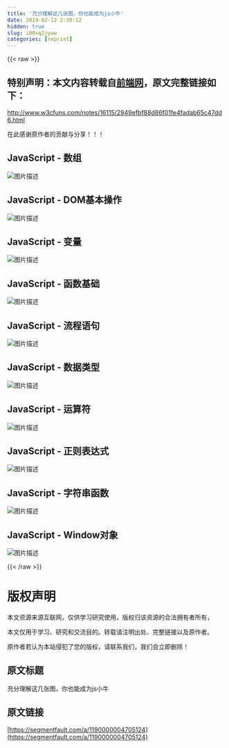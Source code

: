 ```yaml
---
title: '充分理解这几张图，你也能成为js小牛' 
date: 2019-02-12 2:30:12
hidden: true
slug: i00xq2jyww
categories: [reprint]
---
```


{{< raw >}}

                    
<h2 id="articleHeader0">特别声明：本文内容转载自<a href="http://www.w3cfuns.com/" rel="nofollow noreferrer" target="_blank">前端网</a>，原文完整链接如下：</h2>
<p><a href="http://www.w3cfuns.com/notes/16115/2949efbf88d86f01fe4fadab65c47dd6.html" rel="nofollow noreferrer" target="_blank">http://www.w3cfuns.com/notes/16115/2949efbf88d86f01fe4fadab65c47dd6.html</a></p>
<p>在此感谢原作者的贡献与分享！！！</p>
<h2 id="articleHeader1">JavaScript - 数组</h2>
<p><span class="img-wrap"><img data-src="/img/bVtT7V" src="https://static.alili.tech/img/bVtT7V" alt="图片描述" title="图片描述" style="cursor: pointer; display: inline;"></span></p>
<h2 id="articleHeader2">JavaScript - DOM基本操作</h2>
<p><span class="img-wrap"><img data-src="/img/bVtT8y" src="https://static.alili.tech/img/bVtT8y" alt="图片描述" title="图片描述" style="cursor: pointer; display: inline;"></span></p>
<h2 id="articleHeader3">JavaScript - 变量</h2>
<p><span class="img-wrap"><img data-src="/img/bVtT8I" src="https://static.alili.tech/img/bVtT8I" alt="图片描述" title="图片描述" style="cursor: pointer; display: inline;"></span></p>
<h2 id="articleHeader4">JavaScript - 函数基础</h2>
<p><span class="img-wrap"><img data-src="/img/bVtT8Q" src="https://static.alili.tech/img/bVtT8Q" alt="图片描述" title="图片描述" style="cursor: pointer; display: inline;"></span></p>
<h2 id="articleHeader5">JavaScript - 流程语句</h2>
<p><span class="img-wrap"><img data-src="/img/bVtT8V" src="https://static.alili.tech/img/bVtT8V" alt="图片描述" title="图片描述" style="cursor: pointer; display: inline;"></span></p>
<h2 id="articleHeader6">JavaScript - 数据类型</h2>
<p><span class="img-wrap"><img data-src="/img/bVtT83" src="https://static.alili.tech/img/bVtT83" alt="图片描述" title="图片描述" style="cursor: pointer; display: inline;"></span></p>
<h2 id="articleHeader7">JavaScript - 运算符</h2>
<p><span class="img-wrap"><img data-src="/img/bVtT88" src="https://static.alili.tech/img/bVtT88" alt="图片描述" title="图片描述" style="cursor: pointer; display: inline;"></span></p>
<h2 id="articleHeader8">JavaScript - 正则表达式</h2>
<p><span class="img-wrap"><img data-src="/img/bVtT9c" src="https://static.alili.tech/img/bVtT9c" alt="图片描述" title="图片描述" style="cursor: pointer; display: inline;"></span></p>
<h2 id="articleHeader9">JavaScript - 字符串函数</h2>
<p><span class="img-wrap"><img data-src="/img/bVtT9u" src="https://static.alili.tech/img/bVtT9u" alt="图片描述" title="图片描述" style="cursor: pointer; display: inline;"></span></p>
<h2 id="articleHeader10">JavaScript - Window对象</h2>
<p><span class="img-wrap"><img data-src="/img/bVtT9O" src="https://static.alili.tech/img/bVtT9O" alt="图片描述" title="图片描述" style="cursor: pointer; display: inline;"></span></p>

                
{{< /raw >}}

# 版权声明
本文资源来源互联网，仅供学习研究使用，版权归该资源的合法拥有者所有，

本文仅用于学习、研究和交流目的。转载请注明出处、完整链接以及原作者。

原作者若认为本站侵犯了您的版权，请联系我们，我们会立即删除！

## 原文标题
充分理解这几张图，你也能成为js小牛

## 原文链接
[https://segmentfault.com/a/1190000004705124](https://segmentfault.com/a/1190000004705124)


